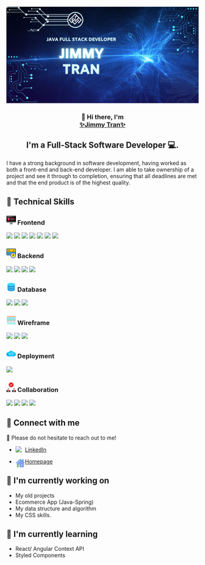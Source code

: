 ![](JimmyTran%20Technology%20Banner.jpg)

<h3 align="center">
👋 Hi there, I'm <br> <a href="https://www.yushi.dev/" target="_blank" rel="noreferrer">✨Jimmy Tran✨</a> 
</h3>

<h2 align="center">
I'm a Full-Stack Software Developer 💻.
</h2>

I have a strong background in software development, having worked as both a front-end and back-end developer. I am able to take ownership of a project and see it through to completion, ensuring that all deadlines are met and that the end product is of the highest quality.

## 💼 Technical Skills

### <img src="frontend.svg" width="25px"> Frontend

![](https://img.shields.io/badge/HTML5-E34F26?style=for-the-badge&logo=html5&logoColor=white)
![](https://img.shields.io/badge/CSS3-1572B6?style=for-the-badge&logo=css3&logoColor=white)
![](https://img.shields.io/badge/JavaScript-F7DF1E?style=for-the-badge&logo=javascript&logoColor=black)
![](https://img.shields.io/badge/TypeScript-007ACC?style=for-the-badge&logo=typescript&logoColor=white)
![](https://img.shields.io/badge/Bootstrap-563D7C?style=for-the-badge&logo=bootstrap&logoColor=white)
![](https://img.shields.io/badge/React-20232A?style=for-the-badge&logo=react&logoColor=61DAFB)
![](https://img.shields.io/badge/Angular-DD0031?style=for-the-badge&logo=angular&logoColor=white)

### <img src="backend.svg" width="25px"> Backend

![](https://img.shields.io/badge/Node.js-43853D?style=for-the-badge&logo=node.js&logoColor=white)
![](https://img.shields.io/badge/Express.js-404D59?style=for-the-badge)
![](https://img.shields.io/badge/Java-ED8B00?style=for-the-badge&logo=openjdk&logoColor=white)
![](https://img.shields.io/badge/Spring-6DB33F?style=for-the-badge&logo=spring&logoColor=white)

### <img src="database.svg" width="25px"> Database

![](https://img.shields.io/badge/PostgreSQL-316192?style=for-the-badge&logo=postgresql&logoColor=white)
![](https://img.shields.io/badge/MySQL-005C84?style=for-the-badge&logo=mysql&logoColor=white)
![](https://img.shields.io/badge/SQLite-07405E?style=for-the-badge&logo=sqlite&logoColor=white)

### <img src="wireframe.svg" width="25px"> Wireframe

![](https://img.shields.io/badge/Figma-F24E1E?style=for-the-badge&logo=figma&logoColor=white)
![](https://img.shields.io/badge/Adobe%20Photoshop-31A8FF?style=for-the-badge&logo=Adobe%20Photoshop&logoColor=black)
![](https://img.shields.io/badge/Adobe%20Illustrator-FF9A00?style=for-the-badge&logo=adobe%20illustrator&logoColor=white)

### <img src="deployment.svg" width="25px"> Deployment

![](https://img.shields.io/badge/Amazon_AWS-232F3E?style=for-the-badge&logo=amazon-aws&logoColor=white)

### <img src="collaboration.svg" width="25px"> Collaboration

![](https://img.shields.io/badge/Slack-4A154B?style=for-the-badge&logo=slack&logoColor=white)
![](https://img.shields.io/badge/Discord-7289DA?style=for-the-badge&logo=discord&logoColor=white)
![](https://img.shields.io/badge/GitHub-100000?style=for-the-badge&logo=github&logoColor=white)
![](https://img.shields.io/badge/LinkedIn-0077B5?style=for-the-badge&logo=linkedin&logoColor=white)

## 🤝 Connect with me

💬 Please do not hesitate to reach out to me!

- <a href="https://www.linkedin.com/in/jimmy-tran-68b312199"><img align="left" src="https://www.vectorlogo.zone/logos/linkedin/linkedin-tile.svg" width="25px"/> LinkedIn</a>

- <a href="http://52.14.238.144/"><img align="left" src="homepage.svg" width="25px"/> Homepage</a>

## 🚀 I'm currently working on

- My old projects
- Ecommerce App (Java-Spring)
- My data structure and algorithm
- My CSS skills.

## 🔭 I'm currently learning

- React/ Angular Context API
- Styled Components
